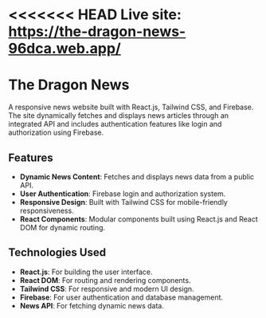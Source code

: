 <<<<<<< HEAD
Live site: https://the-dragon-news-96dca.web.app/
=======
# The Dragon News

A responsive news website built with React.js, Tailwind CSS, and Firebase. The site dynamically fetches and displays news articles through an integrated API and includes authentication features like login and authorization using Firebase.

## Features

- **Dynamic News Content**: Fetches and displays news data from a public API.
- **User Authentication**: Firebase login and authorization system.
- **Responsive Design**: Built with Tailwind CSS for mobile-friendly responsiveness.
- **React Components**: Modular components built using React.js and React DOM for dynamic routing.

## Technologies Used

- **React.js**: For building the user interface.
- **React DOM**: For routing and rendering components.
- **Tailwind CSS**: For responsive and modern UI design.
- **Firebase**: For user authentication and database management.
- **News API**: For fetching dynamic news data.

